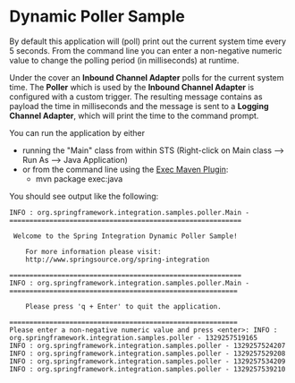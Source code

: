Dynamic Poller Sample
=====================

By default this application will (poll) print out the current system time every 5 seconds. From the command line you can enter a non-negative numeric value to change the polling period (in milliseconds) at runtime. 

Under the cover an **Inbound Channel Adapter** polls for the current system time. The **Poller** which is used by the **Inbound Channel Adapter** is configured with a custom trigger. The resulting message contains as payload the time in milliseconds and the message is sent to a **Logging Channel Adapter**, which will print the time to the command prompt.

You can run the application by either

* running the "Main" class from within STS (Right-click on Main class --> Run As --> Java Application)
* or from the command line using the [Exec Maven Plugin](http://mojo.codehaus.org/exec-maven-plugin/):
    - mvn package exec:java

You should see output like the following:

	INFO : org.springframework.integration.samples.poller.Main - 
	==========================================================
                                                          
	 Welcome to the Spring Integration Dynamic Poller Sample! 
                                                          
	    For more information please visit:                    
	    http://www.springsource.org/spring-integration        
                                                          
	==========================================================
	INFO : org.springframework.integration.samples.poller.Main - 
	=========================================================
                                                         
	    Please press 'q + Enter' to quit the application.    
                                                         
	=========================================================
	Please enter a non-negative numeric value and press <enter>: INFO : org.springframework.integration.samples.poller - 1329257519165
	INFO : org.springframework.integration.samples.poller - 1329257524207
	INFO : org.springframework.integration.samples.poller - 1329257529208
	INFO : org.springframework.integration.samples.poller - 1329257534209
	INFO : org.springframework.integration.samples.poller - 1329257539210

